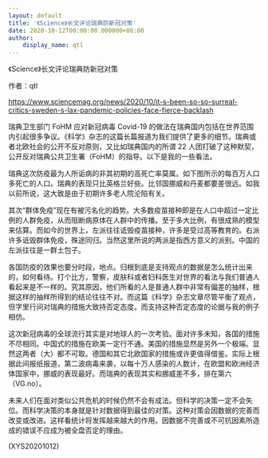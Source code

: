 ```yaml
---
layout: default
title: '《Science》长文评论瑞典防新冠对策'
date: 2020-10-12T00:00:00.000000+08:00
author:
    display_name: qtl
---
```


《Science》长文评论瑞典防新冠对策

作者：qtl

https://www.sciencemag.org/news/2020/10/it-s-been-so-so-surreal-critics-sweden-s-lax-pandemic-policies-face-fierce-backlash

瑞典卫生部门 FoHM 应对新冠病毒 Covid-19 的做法在瑞典国内包括在世界范围内引起很多争议。《科学》杂志的这篇长篇报道为我们提供了更多的细节。瑞典或者北欧社会的公开不反对原则，又比如瑞典国内的所谓 22 人团打破了这种默契，公开反对瑞典公共卫生署（FoHM）的指导。以下是我的一些看法。

瑞典这次防疫最为人所诟病的非其初期的高死亡率莫属。如下图所示的每百万人口多死亡的人口。瑞典的表现只比英格兰好些。比邻国挪威和丹麦都要差很远。如我以前所说，这大致是由于初期许多老人院沦陷有关。

其次“群体免疫”现在有被污名化的趋势。大多数疫苗接种即是在人口中超过一定比例的人群免疫，从而阻断病原体在人群中的传播。至于多大比例，有很成熟的模型来估算。而如今的世界上，左派往往诋毁疫苗接种，许多是受过高等教育的。右派许多诋毁群体免疫，殊途同归。当然这里所说的两派是指西方意义的派别。中国的左派往往是一群土包子。

各国防疫的效果也要分时段，地点。归根到底是支持观点的数据是怎么统计出来的，如何看待。打个比方，警察，皮肤科或者妇科医生对世界的看法与我们普通人看起来是不一样的。究其原因，他们所看的人是普通人群中非常有偏差的抽样，根据这样的抽样所得到的结论往往不对。而这篇《科学》杂志文章尽管平衡了观点，但字里行间对瑞典的措施大致持否定态度。而支持这种否定态度的论据与我的例子相仿。

这次新冠病毒的全球流行其实是对地球人的一次考验。面对许多未知，各国的措施不尽相同。中国式的措施在欧美一定行不通。美国的措施显然是另外一个极端。显然这两者（大）都不可取。德国和其它北欧国家的措施或许更值得借鉴。实际上根据此间报纸报道，第二波病毒来袭，以每十万人感染的人数计，在欧盟和欧洲经济体国家中，挪威的表现最好。而瑞典的表现其实和挪威差不多，排在第六（VG.no）。

未来人们在面对类似公共危机的时候仍然不会有成法。但科学的决策一定不会失位。而科学决策的本身就是针对数据得到最佳的对策。这种对策会因数据的完善而改变或改进。这样看统计将发挥越来越大的作用。因数据不完善或不可抗因素所造成的错误不应成为被全盘否定的理由。

(XYS20201012)

